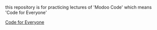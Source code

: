 this repository is for practicing lectures of 'Modoo Code' which means 'Code for Everyone'

[Code for Everyone](https://modoocode.com/135)